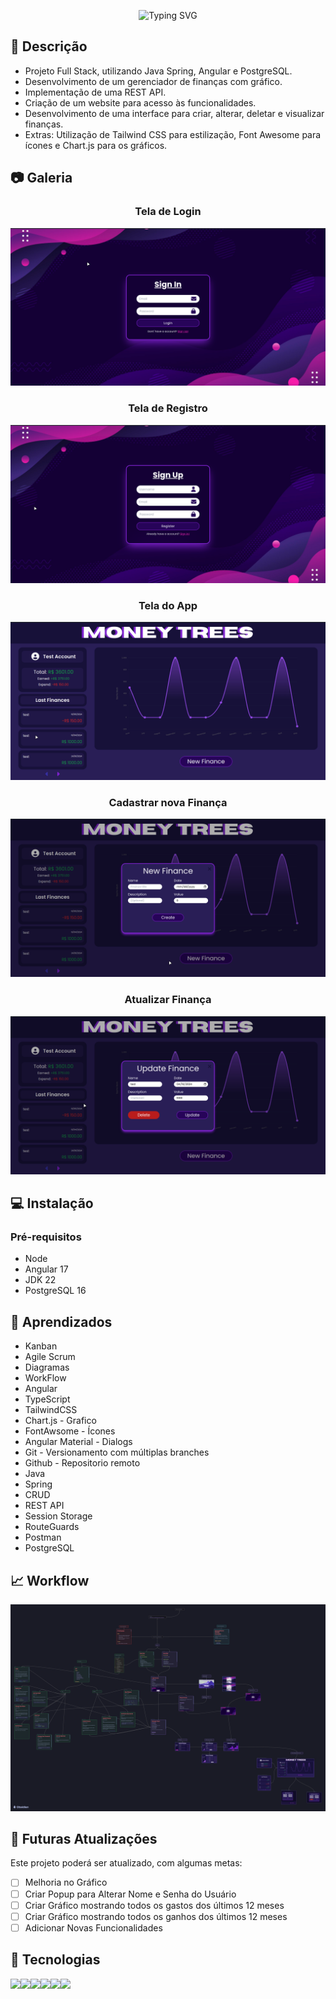 <p align="center"
<a href="https://git.io/typing-svg"><img src="https://readme-typing-svg.herokuapp.com?font=Jetbrains+Mono&weight=600&size=26&pause=1000&color=FFFFFF&center=true&vCenter=true&random=false&width=550&height=125&lines=Finance+Manager" alt="Typing SVG" /></a>
</p> 

## 📖 Descrição
- Projeto Full Stack, utilizando Java Spring, Angular e PostgreSQL.
- Desenvolvimento de um gerenciador de finanças com gráfico.
- Implementação de uma REST API.
- Criação de um website para acesso às funcionalidades.
- Desenvolvimento de uma interface para criar, alterar, deletar e visualizar finanças.
- Extras: Utilização de Tailwind CSS para estilização, Font        Awesome para ícones e Chart.js para os gráficos.

## 📷 Galeria


### <p align="center">Tela de Login</p>

![alt text](images/login.png)

### <p align="center">Tela de Registro</p>

![alt text](images/register.png)

### <p align="center">Tela do App</p>

![alt text](images/app.png)

### <p align="center">Cadastrar nova Finança</p>

![alt text](images/newfinance.png)

### <p align="center">Atualizar Finança</p>

![alt text](images/updatefinance.png)

## 💻 Instalação

### Pré-requisitos
- Node
- Angular 17
- JDK 22
- PostgreSQL 16


## 📝 Aprendizados

- Kanban
- Agile Scrum 
- Diagramas 
- WorkFlow
- Angular
- TypeScript
- TailwindCSS 
- Chart.js - Grafico
- FontAwsome - Ícones
- Angular Material - Dialogs
- Git - Versionamento com múltiplas branches
- Github - Repositorio remoto
- Java
- Spring
- CRUD
- REST API 
- Session Storage
- RouteGuards
- Postman 
- PostgreSQL

## 📈 Workflow
![alt text](images/WorkFlow.png)

## 🚀 Futuras Atualizações

Este projeto poderá ser atualizado, com algumas metas:

- [ ] Melhoria no Gráfico
- [ ] Criar Popup para Alterar Nome e Senha do Usuário
- [ ] Criar Gráfico mostrando todos os gastos dos últimos 12 meses
- [ ] Criar Gráfico mostrando todos os ganhos dos últimos 12 meses
- [ ] Adicionar Novas Funcionalidades

## 🤖 Tecnologias
<img src="https://img.shields.io/badge/Angular-DD0031?style=for-the-badge&logo=angular&logoColor=white"><img src="https://img.shields.io/badge/Spring-6DB33F?style=for-the-badge&logo=spring&logoColor=white"><img src="https://img.shields.io/badge/PostgreSQL-316192?style=for-the-badge&logo=postgresql&logoColor=white"><img src="https://img.shields.io/badge/TypeScript-007ACC?style=for-the-badge&logo=typescript&logoColor=white"><img src="https://img.shields.io/badge/Java-ED8B00?style=for-the-badge&logo=openjdk&logoColor=white"><img src="https://img.shields.io/badge/Tailwind_CSS-38B2AC?style=for-the-badge&logo=tailwind-css&logoColor=white">